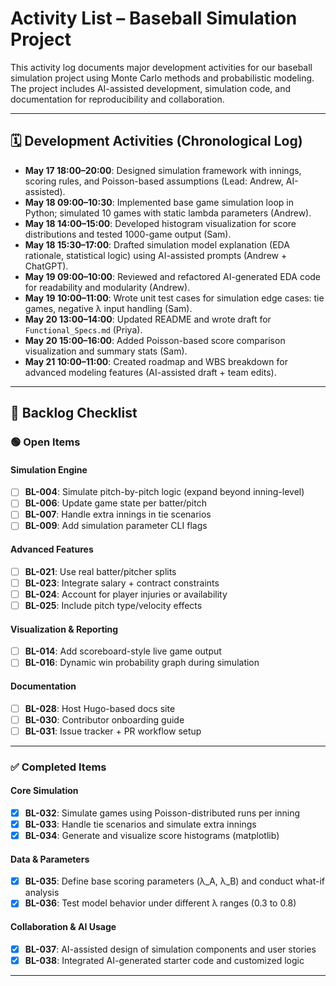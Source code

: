 # Activity List – Baseball Simulation Project

This activity log documents major development activities for our baseball simulation project using Monte Carlo methods and probabilistic modeling. The project includes AI-assisted development, simulation code, and documentation for reproducibility and collaboration.

---

## 🗓️ Development Activities (Chronological Log)

- **May 17 18:00–20:00**: Designed simulation framework with innings, scoring rules, and Poisson-based assumptions (Lead: Andrew, AI-assisted).
- **May 18 09:00–10:30**: Implemented base game simulation loop in Python; simulated 10 games with static lambda parameters (Andrew).
- **May 18 14:00–15:00**: Developed histogram visualization for score distributions and tested 1000-game output (Sam).
- **May 18 15:30–17:00**: Drafted simulation model explanation (EDA rationale, statistical logic) using AI-assisted prompts (Andrew + ChatGPT).
- **May 19 09:00–10:00**: Reviewed and refactored AI-generated EDA code for readability and modularity (Andrew).
- **May 19 10:00–11:00**: Wrote unit test cases for simulation edge cases: tie games, negative λ input handling (Sam).
- **May 20 13:00–14:00**: Updated README and wrote draft for `Functional_Specs.md` (Priya).
- **May 20 15:00–16:00**: Added Poisson-based score comparison visualization and summary stats (Sam).
- **May 21 10:00–11:00**: Created roadmap and WBS breakdown for advanced modeling features (AI-assisted draft + team edits).

---

## 📌 Backlog Checklist

### 🟢 Open Items

#### Simulation Engine
- [ ] **BL-004**: Simulate pitch-by-pitch logic (expand beyond inning-level)
- [ ] **BL-006**: Update game state per batter/pitch
- [ ] **BL-007**: Handle extra innings in tie scenarios
- [ ] **BL-009**: Add simulation parameter CLI flags

#### Advanced Features
- [ ] **BL-021**: Use real batter/pitcher splits
- [ ] **BL-023**: Integrate salary + contract constraints
- [ ] **BL-024**: Account for player injuries or availability
- [ ] **BL-025**: Include pitch type/velocity effects

#### Visualization & Reporting
- [ ] **BL-014**: Add scoreboard-style live game output
- [ ] **BL-016**: Dynamic win probability graph during simulation

#### Documentation
- [ ] **BL-028**: Host Hugo-based docs site
- [ ] **BL-030**: Contributor onboarding guide
- [ ] **BL-031**: Issue tracker + PR workflow setup

---

### ✅ Completed Items

#### Core Simulation
- [x] **BL-032**: Simulate games using Poisson-distributed runs per inning
- [x] **BL-033**: Handle tie scenarios and simulate extra innings
- [x] **BL-034**: Generate and visualize score histograms (matplotlib)

#### Data & Parameters
- [x] **BL-035**: Define base scoring parameters (λ_A, λ_B) and conduct what-if analysis
- [x] **BL-036**: Test model behavior under different λ ranges (0.3 to 0.8)

#### Collaboration & AI Usage
- [x] **BL-037**: AI-assisted design of simulation components and user stories
- [x] **BL-038**: Integrated AI-generated starter code and customized logic

---

